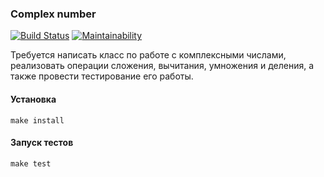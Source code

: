 ### Complex number

[![Build Status](https://travis-ci.org/koktut/complex-number-test-task.svg?branch=master)](https://travis-ci.org/github/koktut/complex-number-test-task)
[![Maintainability](https://api.codeclimate.com/v1/badges/4145373f50ee4782dfb7/maintainability)](https://codeclimate.com/github/koktut/complex-number-test-task/maintainability)

Требуется написать класс по работе с комплексными числами, реализовать операции сложения, вычитания, умножения и деления, а также провести тестирование его работы.

#### Установка

```
make install
```

#### Запуск тестов

```
make test
```
